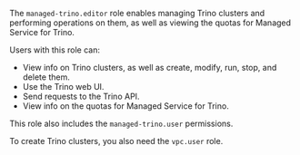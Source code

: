 The `managed-trino.editor` role enables managing Trino clusters and performing operations on them, as well as viewing the quotas for Managed Service for Trino.

Users with this role can:
* View info on Trino clusters, as well as create, modify, run, stop, and delete them.
* Use the Trino web UI.
* Send requests to the Trino API.
* View info on the quotas for Managed Service for Trino.

This role also includes the `managed-trino.user` permissions.

To create Trino clusters, you also need the `vpc.user` role.
